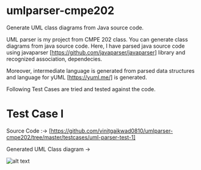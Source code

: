 # umlparser-cmpe202

Generate UML class diagrams from Java source code.

UML parser is my project from CMPE 202 class. You can generate class diagrams from java source code. Here, I have parsed java source code using javaparser [https://github.com/javaparser/javaparser] library and recognized association, dependecies. 

Moreover, intermediate language is generated from parsed data structures and language for yUML [https://yuml.me/] is generated. 

Following Test Cases are tried and tested against the code.

# Test Case I

Source Code :-> [https://github.com/vinitgaikwad0810/umlparser-cmpe202/tree/master/testcases/uml-parser-test-1]

Generated UML Class diagram ->

![alt text](https://github.com/vinitgaikwad0810/umlparser-cmpe202/blob/master/testcases/uml-parser-test-1/uml-parser-test1.png "Logo Title Text 1")

